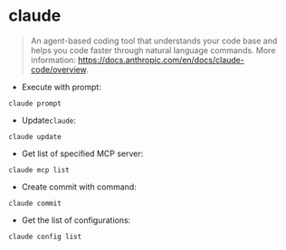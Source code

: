 # claude

> An agent-based coding tool that understands your code base and helps you code faster through natural language commands.
> More information: <https://docs.anthropic.com/en/docs/claude-code/overview>.

- Execute with prompt:

`claude prompt`

- Update`claude`:

`claude update`

- Get list of specified MCP server:

`claude mcp list`

- Create commit with command:

`claude commit`

- Get the list of configurations:

`claude config list`
